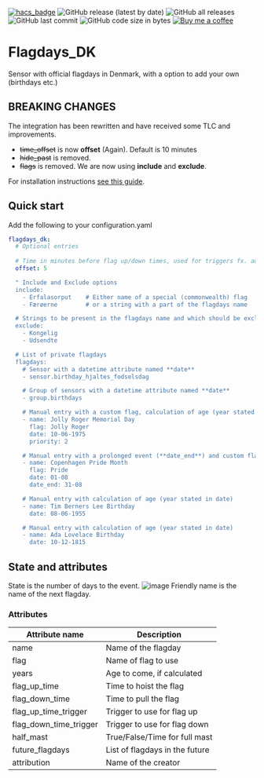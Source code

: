 [![hacs_badge](https://img.shields.io/badge/HACS-Default-41BDF5.svg)](https://github.com/hacs/integration)
![GitHub release (latest by date)](https://img.shields.io/github/v/release/J-Lindvig/Flagdays_DK)
![GitHub all releases](https://img.shields.io/github/downloads/J-Lindvig/Flagdays_DK/total)
![GitHub last commit](https://img.shields.io/github/last-commit/J-Lindvig/Flagdays_DK)
![GitHub code size in bytes](https://img.shields.io/github/languages/code-size/J-Lindvig/Flagdays_DK)
[![Buy me a coffee](https://img.shields.io/static/v1.svg?label=Buy%20me%20a%20coffee&message=🥨&color=black&logo=buy%20me%20a%20coffee&logoColor=white&labelColor=6f4e37)](https://www.buymeacoffee.com/apptoo)

# Flagdays_DK

Sensor with official flagdays in Denmark, with a option to add your own (birthdays etc.)

## BREAKING CHANGES
The integration has been rewritten and have received some TLC and improvements.
+ ~~time_offset~~ is now **offset** (Again). Default is 10 minutes
+ ~~hide_past~~ is removed.
+ ~~flags~~ is removed. We are now using **include** and **exclude**.

For installation instructions [see this guide](https://hacs.xyz/docs/faq/custom_repositories).
## Quick start
Add the following to your configuration.yaml
```yaml
flagdays_dk:
  # Optional entries
  
  # Time in minutes before flag up/down times, used for triggers fx. automation, Default is 10
  offset: 5

  " Include and Exclude options
  include:
    - Erfalasorput    # Either name of a special (commonwealth) flag
    - Færøerne        # or a string with a part of the flagdays name

  # Strings to be present in the flagdays name and which should be excluded
  exclude:
    - Kongelig
    - Udsendte

  # List of private flagdays
  flagdays:
    # Sensor with a datetime attribute named **date**
    - sensor.birthday_hjaltes_fodselsdag

    # Group of sensors with a datetime attribute named **date**
    - group.birthdays

    # Manual entry with a custom flag, calculation of age (year stated in date) and a high priority (0 = highest)
    - name: Jolly Roger Memorial Day
      flag: Jolly Roger
      date: 10-06-1975
      priority: 2

    # Manual entry with a prolonged event (**date_end**) and custom flag
    - name: Copenhagen Pride Month
      flag: Pride
      date: 01-08
      date_end: 31-08

    # Manual entry with calculation of age (year stated in date)
    - name: Tim Berners Lee Birthday
      date: 08-06-1955

    # Manual entry with calculation of age (year stated in date)
    - name: Ada Lovelace Birthday
      date: 10-12-1815
```
## State and attributes
State is the number of days to the event.
![image](https://user-images.githubusercontent.com/54498188/212568684-7572c620-a79e-4b3a-a61b-5148eb03d5be.png)
Friendly name is the name of the next flagday.


### Attributes

| Attribute name             | Description                        |
|----------------------------|------------------------------------|
| name                       | Name of the flagday                |
| flag                       | Name of flag to use                |
| years                      | Age to come, if calculated         |
| flag_up_time               | Time to hoist the flag             |
| flag_down_time             | Time to pull the flag              |
| flag_up_time_trigger       | Trigger to use for flag up         |
| flag_down_time_trigger     | Trigger to use for flag down       |
| half_mast                  | True/False/Time for full mast      |
| future_flagdays            | List of flagdays in the future     |
| attribution                | Name of the creator                |

